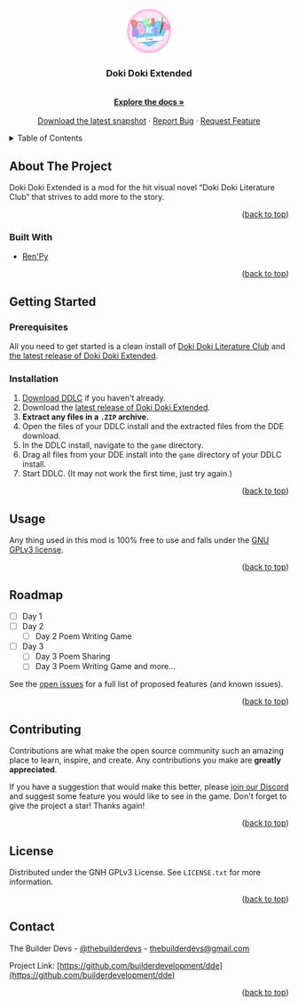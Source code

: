 <div id="top"></div>

<br />
<div align="center">
  <a href="https://github.com/builderdevelopment/dde">
    <img src="images/logo.png" alt="Logo" width="80" height="80">
  </a>

<h3 align="center">Doki Doki Extended</h3>

  <p align="center">
    <br />
    <a href="https://github.com/builderdevelopment/dde/wiki"><strong>Explore the docs »</strong></a>
    <br />
    <br />
    <a href="https://github.com/builderdevelopment/dde/releases">Download the latest snapshot</a>
    ·
    <a href="https://github.com/builderdevelopment/dde/issues">Report Bug</a>
    ·
    <a href="https://discord.gg/QWWRSnJWrY">Request Feature</a>
  </p>
</div>

<details>
  <summary>Table of Contents</summary>
  <ol>
    <li>
      <a href="#about-the-project">About Doki Doki Extended</a>
      <ul>
        <li><a href="#built-with">Built With</a></li>
      </ul>
    </li>
    <li>
      <a href="#getting-started">Getting Started</a>
      <ul>
        <li><a href="#prerequisites">Prerequisites</a></li>
        <li><a href="#installation">Installation</a></li>
      </ul>
    </li>
    <li><a href="#usage">Usage</a></li>
    <li><a href="#roadmap">Roadmap</a></li>
    <li><a href="#contributing">Contributing</a></li>
    <li><a href="#license">License</a></li>
    <li><a href="#contact">Contact</a></li>
    <li><a href="#acknowledgments">Acknowledgments</a></li>
  </ol>
</details>

## About The Project

Doki Doki Extended is a mod for the hit visual novel “Doki Doki Literature Club” that strives to add more to the story.

<p align="right">(<a href="#top">back to top</a>)</p>



### Built With

* [Ren'Py](https://renpy.org)
 
<p align="right">(<a href="#top">back to top</a>)</p>

## Getting Started

### Prerequisites

All you need to get started is a clean install of [Doki Doki Literature Club](https://ddlc.moe) and [the latest release of Doki Doki Extended](https://github.com/builderdevelopment/dde/releases).
   
### Installation

1. [Download DDLC](https://ddlc.moe) if you haven't already.
2. Download the [latest release of Doki Doki Extended](https://github.com/builderdevelopment/dde/releases).
3. **Extract any files in a `.ZIP` archive.**
4. Open the files of your DDLC install and the extracted files from the DDE download.
5. In the DDLC install, navigate to the `game` directory.
6. Drag all files from your DDE install into the `game` directory of your DDLC install.
7. Start DDLC. (It may not work the first time, just try again.)

<p align="right">(<a href="#top">back to top</a>)</p>

## Usage

Any thing used in this mod is 100% free to use and falls under the [GNU GPLv3 license]().

<p align="right">(<a href="#top">back to top</a>)</p>

## Roadmap

- [ ] Day 1
- [ ] Day 2
    - [ ] Day 2 Poem Writing Game
- [ ] Day 3
    - [ ] Day 3 Poem Sharing
    - [ ] Day 3 Poem Writing Game
and more...

See the [open issues](https://github.com/builderdevelopment/dde/issues) for a full list of proposed features (and known issues).

<p align="right">(<a href="#top">back to top</a>)</p>

## Contributing

Contributions are what make the open source community such an amazing place to learn, inspire, and create. Any contributions you make are **greatly appreciated**.

If you have a suggestion that would make this better, please [join our Discord](https://discord.gg/QWWRSnJWrY) and suggest some feature you would like to see in the game.
Don't forget to give the project a star! Thanks again!

<p align="right">(<a href="#top">back to top</a>)</p>

## License

Distributed under the GNH GPLv3 License. See `LICENSE.txt` for more information.

<p align="right">(<a href="#top">back to top</a>)</p>

## Contact

The Builder Devs - [@thebuilderdevs](https://twitter.com/thebuilderdevs) - thebuilderdevs@gmail.com

Project Link: [https://github.com/builderdevelopment/dde](https://github.com/builderdevelopment/dde)

<p align="right">(<a href="#top">back to top</a>)</p>
